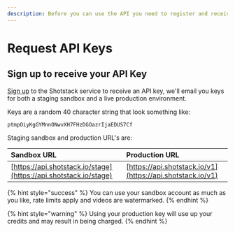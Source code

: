 ```yaml
---
description: Before you can use the API you need to register and receive your API keys
---
```


# Request API Keys

## Sign up to receive your API Key

[Sign up](https://dashboard.shotstack.io/register) to the Shotstack service to receive an API key, we'll email you keys for both a staging sandbox and a live production environment.

Keys are a random 40 character string that look something like:

```text
ptmpOiyKgGYMnnONwvXH7FHzDGOazrIjaEDUS7Cf
```

Staging sandbox and production URL's are:

| Sandbox URL | Production URL |
| :--- | :--- |
| [https://api.shotstack.io/stage](https://api.shotstack.io/stage) | [https://api.shotstack.io/v1](https://api.shotstack.io/v1) |

{% hint style="success" %}
 You can use your sandbox account as much as you like, rate limits apply and videos are watermarked.
{% endhint %}

{% hint style="warning" %}
Using your production key will use up your credits and may result in being charged.
{% endhint %}

